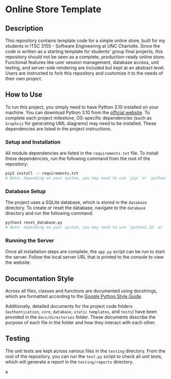 # Online Store Template

## Description

This repository contains template code for a simple online store, built for my students in ITSC 3155 - Software Engineering at UNC Charlotte. Since the code is written as a starting template for students' group final projects, this repository should not be seen as a complete, production-ready online store. Functional features like user session management, database access, unit testing, and server-side rendering are included but kept at an abstract level. Users are instructed to fork this repository and customize it to the needs of their own project.

## How to Use

To run this project, you simply need to have Python 3.10 installed on your machine. You can download Python 3.10 from the [official website](<https://www.python.org/downloads/release/python-3108>). To complete each project milestone, OS-specific dependencies (such as `Graphviz` for generating UML diagrams) may need to be installed. These dependencies are listed in the project instructions.

### Setup and Installation

All module dependencies are listed in the `requirements.txt` file. To install these dependencies, run the following command from the root of the repository:

```bash
pip3 install -r requirements.txt
# Note: depending on your system, you may need to use `pip` or `python3.10 -m pip1 instead of `pip3`
```

### Database Setup

The project uses a SQLite database, which is stored in the `database` directory. To create or reset the database, navigate to the `database` directory and run the following command:

```bash
python3 reset_database.py
# Note: depending on your system, you may need to use `python3.10` or `py` instead of `python3`
```

### Running the Server

Once all installation steps are complete, the `app.py` script can be run to start the server. Follow the local server URL that is printed to the console to view the website.

## Documentation Style

Across all files, classes and functions are documented using docstrings, which are formatted according to the [Google Python Style Guide](<https://google.github.io/styleguide/pyguide.html#38-comments-and-docstrings>).

Additionally, detailed documents for the project code folders (`authentication`, `core`, `database`, `static` `templates`, and `tests`) have been provided in the `docs/directories` folder. These documents describe the purpose of each file in the folder and how they interact with each other.

## Testing

The unit tests are kept across various files in the `testing` directory. From the root of the repository, you can run the `test.py` script to check all unit tests, which will generate a report in the `testing/reports` directory.

a
